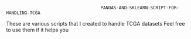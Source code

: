                                         PANDAS-AND-SKLEARN-SCRIPT-FOR-HANDLING-TCGA
These are various scripts that I created to handle TCGA datasets
Feel free to use them if it helps you

